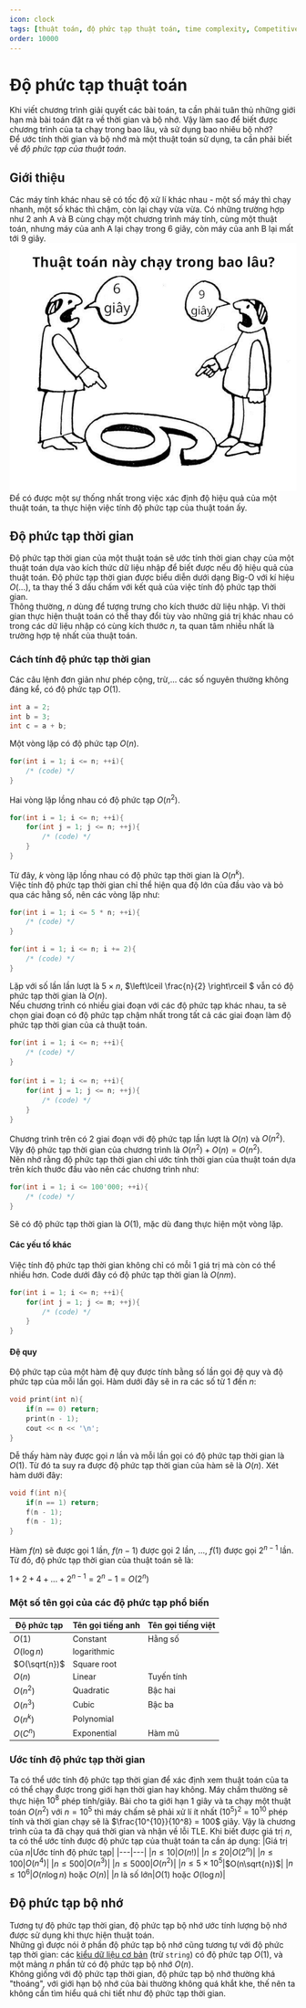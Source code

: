 ```yaml
---
icon: clock
tags: [thuật toán, độ phức tạp thuật toán, time complexity, Competitive Programming, CP]
order: 10000
---
```

# Độ phức tạp thuật toán
Khi viết chương trình giải quyết các bài toán, ta cần phải tuân thủ những giới hạn mà bài toán đặt ra về thời gian và bộ nhớ. Vậy làm sao để biết được chương trình của ta chạy trong bao lâu, và sử dụng bao nhiêu bộ nhớ?<br>
Để ước tính thời gian và bộ nhớ mà một thuật toán sử dụng, ta cần phải biết về *độ phức tạp của thuật toán*.
## Giới thiệu
Các máy tính khác nhau sẽ có tốc độ xử lí khác nhau - một số máy thì chạy nhanh, một số khác thì chậm, còn lại chạy vừa vừa. Có những trường hợp như $2$ anh A và B cùng chạy một chương trình máy tính, cùng một thuật toán, nhưng máy của anh A lại chạy trong $6$ giây, còn máy của anh B lại mất tới $9$ giây.
![6 hay 9 giây?](/images/6_hay_9.jpg)
Để có được một sự thống nhất trong việc xác định độ hiệu quả của một thuật toán, ta thực hiện việc tính độ phức tạp của thuật toán ấy.
## Độ phức tạp thời gian 
Độ phức tạp thời gian của một thuật toán sẽ ước tính thời gian chạy của một thuật toán dựa vào kích thức dữ liệu nhập để biết được nếu độ hiệu quả của thuật toán. Độ phức tạp thời gian được biểu diễn dưới dạng Big-O với kí hiệu $O(...)$, ta thay thế $3$ dấu chấm với kết quả của việc tính độ phức tạp thời gian. <br>
Thông thường, $n$ dùng để tượng trưng cho kích thước dữ liệu nhập. Vì thời gian thực hiện thuật toán có thể thay đổi tùy vào những giá trị khác nhau có trong các dữ liệu nhập có cùng kích thước $n$, ta quan tâm nhiều nhất là trường hợp tệ nhất của thuật toán.<br>
### Cách tính độ phức tạp thời gian
Các câu lệnh đơn giản như phép cộng, trừ,... các số nguyên thường không đáng kể, có độ phức tạp $O(1)$.
```c++
int a = 2;
int b = 3;
int c = a + b;
```
Một vòng lặp có độ phức tạp $O(n)$.
```c++
for(int i = 1; i <= n; ++i){
	/* (code) */
}
```
Hai vòng lặp lồng nhau có độ phức tạp $O(n^{2})$.
```c++
for(int i = 1; i <= n; ++i){
	for(int j = 1; j <= n; ++j){
		/* (code) */
	}
}
```
Từ đây, $k$ vòng lặp lồng nhau có độ phức tạp thời gian là $O(n^k)$.<br>
Việc tính độ phức tạp thời gian chỉ thể hiện qua độ lớn của đầu vào và bỏ qua các hằng số, nên các vòng lặp như:
```c++
for(int i = 1; i <= 5 * n; ++i){
	/* (code) */
}
```
```c++
for(int i = 1; i <= n; i += 2){
	/* (code) */
}
```
Lặp với số lần lần lượt là $5 \times n$, $\left\lceil \frac{n}{2} \right\rceil $ vẫn có độ phức tạp thời gian là $O(n)$.<br>
Nếu chương trình có nhiều giai đoạn với các độ phức tạp khác nhau, ta sẽ chọn giai đoạn có độ phức tạp chậm nhất trong tất cả các giai đoạn làm độ phức tạp thời gian của cả thuật toán.
```c++
for(int i = 1; i <= n; ++i){
	/* (code) */
}

for(int i = 1; i <= n; ++i){
	for(int j = 1; j <= n; ++j){
		/* (code) */
	}
}
```
Chương trình trên có $2$ giai đoạn với độ phức tạp lần lượt là $O(n)$ và $O(n^{2})$. Vậy độ phức tạp thời gian của chương trình là $O(n^2) + O(n) = O(n^{2})$.<br>
Nên nhớ rằng độ phức tạp thời gian chỉ ước tính thời gian của thuật toán dựa trên kích thước đầu vào nên các chương trình như:
```C++
for(int i = 1; i <= 100'000; ++i){
	/* (code) */
}
```
Sẽ có độ phức tạp thời gian là $O(1)$, mặc dù đang thực hiện một vòng lặp.
#### Các yếu tố khác
Việc tính độ phức tạp thời gian không chỉ có mỗi $1$ giá trị mà còn có thể nhiều hơn. Code dưới đây có độ phức tạp thời gian là $O(nm)$.
```c++
for(int i = 1; i <= n; ++i){
	for(int j = 1; j <= m; ++j){
		/* (code) */
	}
}
```
#### Đệ quy 
Độ phức tạp của một hàm đệ quy được tính bằng số lần gọi đệ quy và độ phức tạp của mỗi lần gọi.
Hàm dưới đây sẽ in ra các số từ $1$ đến $n$:
```c++
void print(int n){
	if(n == 0) return;
	print(n - 1);
	cout << n << '\n';
}
```
Dễ thấy hàm này được gọi $n$ lần và mỗi lần gọi có độ phức tạp thời gian là $O(1)$. Từ đó ta suy ra được độ phức tạp thời gian của hàm sẽ là $O(n)$.
Xét hàm dưới đây:

```c++
void f(int n){
	if(n == 1) return;
	f(n - 1);
	f(n - 1);
}
```
Hàm $f(n)$ sẽ được gọi $1$ lần, $f(n - 1)$ được gọi $2$ lần, ..., $f(1)$ được gọi $2^{n - 1}$ lần.<br>
Từ đó, độ phức tạp thời gian của thuật toán sẽ là:

$1 + 2 + 4 + ... + 2^{n - 1} = 2^n - 1 = O(2^n)$

### Một số tên gọi của các độ phức tạp phổ biến
|Độ phức tạp|Tên gọi tiếng anh|Tên gọi tiếng việt|
|---|---|---|
|$O(1)$| Constant | Hằng số |
|$O(\log{n})$| logarithmic | |
|$O(\sqrt{n})$| Square root | |
|$O(n)$| Linear | Tuyến tính |
|$O(n^2)$| Quadratic | Bậc hai |
|$O(n^3)$| Cubic | Bậc ba |
|$O(n^k)$| Polynomial |  |
|$O(C^n)$| Exponential | Hàm mũ |

### Ước tính độ phức tạp thời gian
Ta có thể ước tính độ phức tạp thời gian để xác định xem thuật toán của ta có thể chạy được trong giới hạn thời gian hay không. Máy chấm thường sẽ thực hiện $10^8$ phép tính/giây. Bài cho ta giới hạn 1 giây và ta chạy một thuật toán $O(n^2)$ với $n = 10^5$ thì máy chấm sẽ phải xử lí ít nhất $(10^5)^{2}$ = $10^{10}$ phép tính và thời gian chạy sẽ là $\frac{10^{10}}{10^8} = 100$ giây. Vậy là chương trình của ta đã chạy quá thời gian và nhận về lỗi TLE.
Khi biết được giá trị $n$, ta có thể ước tính được độ phức tạp của thuật toán ta cần áp dụng:
|Giá trị của $n$|Ước tính độ phức tạp|
|---|---|
|$n \leq 10$|$O(n!)$|
|$n \leq 20$|$O(2^n)$|
|$n \leq 100$|$O(n^4)$|
|$n \leq 500$|$O(n^3)$|
|$n \leq 5000$|$O(n^2)$|
|$n \leq 5 \times 10^5$|$O(n\sqrt{n})$|
|$n \leq 10^6$|$O(n \log{n})$ hoặc $O(n)$|
|$n$ là số lớn|$O(1)$ hoặc $O(\log{n})$|

## Độ phức tạp bộ nhớ
Tương tự độ phức tạp thời gian, độ phức tạp bộ nhớ ước tính lượng bộ nhớ được sử dụng khi thực hiện thuật toán. <br>
Những gì được nói ở phần độ phức tạp bộ nhớ cũng tương tự với độ phức tạp thời gian: các [kiểu dữ liệu cơ bản](/handbook/programming/data-types.md) (trừ `string`) có độ phức tạp $O(1)$, và một mảng $n$ phần tử có độ phức tạp bộ nhớ $O(n)$.<br>
Không giống với độ phức tạp thời gian, độ phức tạp bộ nhớ thường khá "thoáng", với giới hạn bộ nhớ của bài thường không quá khắt khe, thế nên ta không cần tìm hiểu quá chi tiết như độ phức tạp thời gian.<br>